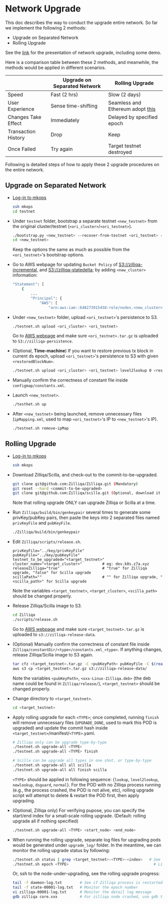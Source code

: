 # Network Upgrade

This doc describes the way to conduct the upgrade entire network. So far we implement the following 2 methods:

- Upgrade on Separated Network
- Rolling Upgrade

See the [link](https://drive.google.com/drive/u/1/folders/1r6xz0zhj-QJr_EEVgKPcYeHw125Dp3Rh) for the presentation of network upgrade, including some demo.

Here is a comparison table between these 2 methods, and meanwhile, the methods would be applied in different scenarios.

|                   |Upgrade on Separated Network|Rolling Upgrade           |
|-------------------|----------------------------|--------------------------|
|Speed              |Fast (2 hrs)                |Slow (2 days)             |
|User Experience    |Sense time-shifting         |Seamless and Ethereum adopt [this](https://blog.ethereum.org/2019/02/22/ethereum-constantinople-st-petersburg-upgrade-announcement/)|
|Changes Take Effect|Immediately                 |Delayed by specified epoch|
|Transaction History|Drop                        |Keep                      |
|Once Failed        |Try again                   |Target testnet destroyed  |

Following is detailed steps of how to apply these 2 upgrade procedures on the entire network.

## Upgrade on Separated Network

- [Log-in to mkops](https://docs.google.com/document/d/1SMnflWGmGQGc3qJOOlGtq-85eBYuyQUg1fjkZlcSIKo/edit)

  ```bash
  ssh mkops
  cd testnet
  ```

- Under `testnet` folder, bootstrap a separate testnet `<new_testnet>` from the original cluster/testnet (`<ori_cluster>`/`<ori_testnet>`).

  ```bash
  ./bootstrap.py <new_testnet> --recover-from-testnet <ori_testnet> --recover-from-cluster <ori_cluster> -c <commit> -t <tag>...
  cd <new_testnet>
  ```

  Keep the options the same as much as possible from the `<ori_testnet>`'s bootstrap options.

- Go to AWS webpage for updating `Bucket Policy` of [S3://zilliqa-incremental](https://s3.console.aws.amazon.com/s3/buckets/zilliqa-incremental/?region=ap-southeast-1&tab=permissions), and [S3://zilliqa-statedelta](https://s3.console.aws.amazon.com/s3/buckets/zilliqa-statedelta/?region=ap-southeast-1&tab=permissions); by adding `<new_cluster>` information:

    ```bash
    "Statement": [
        {
            ...
            "Principal": {
                "AWS": [
                    "arn:aws:iam::648273915458:role/nodes.<new_cluster>"
    ```

- Under `<new_testnet>` folder, upload `<ori_testnet>`'s persistence to S3.

  ```bash
  ./testnet.sh upload <ori_cluster> <ori_testnet>
  ```

  Go to [AWS webpage](https://s3.console.aws.amazon.com/s3/buckets/zilliqa-persistence/?region=ap-southeast-1&tab=overview) and make sure `<ori_testnet>.tar.gz` is uploaded to `S3://zilliqa-persistence`.

- (Optional, **Time-machine**) If you want to restore previous tx block in current ds epoch, upload `<ori_testnet>`'s persistence to S3 with given `<restoredBlockNum>`.

  ```bash
  ./testnet.sh upload <ori_cluster> <ori_testnet> level2lookup 0 <restoredBlockNum>
  ```

- Manually confirm the correctness of constant file inside `configmap/constants.xml`.

- Launch `<new_testnet>`.

  ```bash
  ./testhet.sh up
  ```

- After `<new_testnet>` being launched, remove unnecessary files (`ipMapping.xml`, used to map `<ori_testnet>`'s IP to `<new_testnet>`'s IP).

  ```bash
  ./testnet.sh remove-ipMap
  ```

## Rolling Upgrade

- [Log-in to mkops](https://docs.google.com/document/d/1SMnflWGmGQGc3qJOOlGtq-85eBYuyQUg1fjkZlcSIKo/edit)

  ```bash
  ssh mkops
  ```

- Download Zilliqa/Scilla, and check-out to the commit-to-be-upgraded.

  ```bash
  git clone git@github.com:Zilliqa/Zilliqa.git (Mandatory)
  git reset --hard <commit-to-be-upgraded>
  git clone git@github.com:Zilliqa/scilla.git (Optional, download it ONLY when you want to upgrade Scilla)
  ```

  Note that rolling upgrade ONLY can upgrade Zilliqa or Scilla at a time.

- Run `Zilliqa/build/bin/genkeypair` several times to generate some privKey/pubKey pairs, then paste the keys into 2 separated files named `privKeyFile` and `pubKeyFile`.

  ```bash
  ./Zilliqa/build/bin/genkeypair
  ```

- Edit `Zilliqa/scripts/release.sh`.

  ```console
  privKeyFile="../key/privKeyFile"
  pubKeyFile="../key/pubKeyFile"
  testnet_to_be_upgraded="<target_testnet>"
  cluster_name="<target_cluster>"         # eg: dev.k8s.z7a.xyz
  releaseZilliqa="true"                   # "true" for Zilliqa upgrade, "false" for Scilla upgrade
  scillaPath=""                           # "" for Zilliqa upgrade, "<scilla_path>" for Scilla upgrade
  ```

  Note the variables `<target_testnet>`, `<target_cluster>`, `<scilla_path>` should be changed properly.

- Release Zilliqa/Scilla image to S3.

  ```bash
  cd Zilliqa
  ./scripts/release.sh
  ```

  Go to [AWS webpage](https://s3.console.aws.amazon.com/s3/buckets/zilliqa-release-data/?region=ap-southeast-1&tab=overview) and make sure `<target_testnet>.tar.gz` is uploaded to `s3://zilliqa-release-data`.

- (Optional) Manually confirm the correctness of constant file inside `Zilliqa/constantDir/<type>/constants.xml_<type>`. If anything changes, release Zilliqa/Scilla image to S3 again.

  ```bash
  tar cfz <target_testnet>.tar.gz -C <pubKeyPath> pubKeyFile -C $(realpath ./scripts) miner_info.py -C $(realpath release) VERSION -C $(realpath constantsDir) constants.xml -C $(realpath constantsDir/l) constants.xml_lookup -C $(realpath release) <xxx-Linux-Zilliqa.deb> -C $(realpath constantsDir/l2) constants.xml_level2lookup -C $(realpath constantsDir/n) constants.xml_newlookup
  aws s3 cp <target_testnet>.tar.gz s3://zilliqa-release-data/
  ```

  Note the variables `<pubKeyPath>`, `<xxx-Linux-Zilliqa.deb>` (the deb name could be found in `Zilliqa/release/`), `<target_testnet>` should be changed properly.

- Change directory to `<target_testnet>`.

  ```bash
  cd <target_testnet>
  ```

- Apply rolling upgrade for each `<TYPE>`; once completed, running `finish` will remove unnecessary files (`UPGRADE_DONE`, used to mark this POD is upgraded) and update the commit hash inside `<target_testnet>`/manifest/`<TYPE>`.yaml.

  ```bash
  # Zilliqa only can be upgrade type-by-type
  ./testnet.sh upgrade-all <TYPE>
  ./testnet.sh upgrade-all <TYPE> finish

  # Scilla can be upgrade all types in one shot, or type-by-type
  ./testnet.sh upgrade-all all scilla
  ./testnet.sh upgrade-all all finish scilla
  ```

  `<TYPE>` should be applied in following sequence: {`lookup`, `level2lookup`, `newlookup`, `dsguard`, `normal`}.
  For the POD with no Zilliqa process running (e.g., the process crashed, the POD is not alive, etc), rolling upgrade script will attempt to delete & restart the POD first, then apply upgrading.

- (Optional, Zilliqa only) For verifying pupose, you can specify the start/end index for a small-scale rolling upgrade. (Default: rolling upgrade all if nothing specified)

  ```bash
  ./testnet.sh upgrade-all <TYPE> <start_node> <end_node>
  ```

- When running the rolling upgrade, separate log files for upgrading pods would be generated under `upgrade_log/` folder. In the meantime, we can monitor the rolling upgrade status by following:

  ```bash
  ./testnet.sh status | grep <target_testnet>-<TYPE>-<index>   # See if this POD is alive
  ./testnet.sh epoch <TYPE>                                      # List the epoch number of every <TYPE> nodes
  ```

  Or, ssh to the node-under-upgrading, see the rolling upgrade progress:

  ```bash
  tail -f daemon-log.txt        # See if Zilliqa process is restarted successfully
  tail -f state-00001-log.txt   # Monitor the epoch number
  vi zilliqa-00001-log.txt      # Monitor the detail log message
  gdb zilliqa core.xxx          # For zilliqa node crashed, use gdb to debug
  ```
